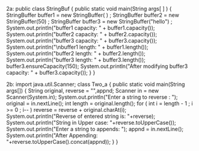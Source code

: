 2a:
public class StringBuf
{
public static void main(String args[ ] )
{
StringBuffer buffer1 = new StringBuffer( ) ;
StringBuffer buffer2 = new StringBuffer(50) ;
StringBuffer buffer3 = new StringBuffer("hello") ;
System.out.println("buffer1 capacity: " + buffer1.capacity());
System.out.println("buffer2 capacity: " + buffer2.capacity());
System.out.println("buffer3 capacity: " + buffer3.capacity());
System.out.println("\nbuffer1 length: " + buffer1.length());
System.out.println("buffer2 length: " + buffer2.length());
System.out.println("buffer3 length: " + buffer3.length());
buffer3.ensureCapacity(150);
System.out.println("After modifying buffer3 capacity: " + buffer3.capacity());
}
}

2b:
import java.util.Scanner;
class Two_a
{
public static void main(String args[])
{
String original, reverse = "",appnd;
Scanner in = new Scanner(System.in);
System.out.println("Enter a string to reverse : ");
original = in.nextLine();
int length = original.length();
for ( int i = length - 1 ; i >= 0 ; i-- )
reverse = reverse + original.charAt(i);
System.out.println("Reverse of entered string is: "+reverse);
System.out.println("String in Upper case: "+reverse.toUpperCase());
System.out.println("Enter a string to appends: ");
appnd = in.nextLine();
System.out.println("After Appending: "+reverse.toUpperCase().concat(appnd));
}
}
